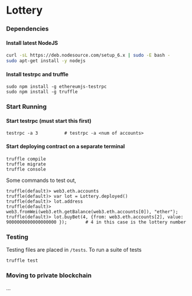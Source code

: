 # Lottery

### Dependencies

#### Install latest NodeJS

```bash
curl -sL https://deb.nodesource.com/setup_6.x | sudo -E bash -
sudo apt-get install -y nodejs
```

#### Install testrpc and truffle

```
sudo npm install -g ethereumjs-testrpc
sudo npm install -g truffle
```
### Start Running
#### Start testrpc (must start this first)
```
testrpc -a 3          # testrpc -a <num of accounts> 
```
#### Start deploying contract on a separate terminal
```
truffle compile
truffle migrate
truffle console 
```
Some commands to test out,
```
truffle(default)> web3.eth.accounts
truffle(default)> var lot = Lottery.deployed()
truffle(default)> lot.address
truffle(default)> web3.fromWei(web3.eth.getBalance(web3.eth.accounts[0]), "ether");
truffle(default)> lot.buyBet(4, {from: web3.eth.accounts[2], value: 9000000000000000000 });       # 4 in this case is the lottery number
```

### Testing
Testing files are placed in `/tests`. To run a suite of tests
```
truffle test
```
### Moving to private blockchain
...

